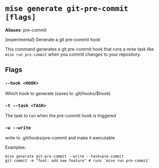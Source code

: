 # `mise generate git-pre-commit [flags]`

**Aliases**: pre-commit

[experimental] Generate a git pre-commit hook

This command generates a git pre-commit hook that runs a mise task like `mise run pre-commit`
when you commit changes to your repository.

## Flags

### `--hook <HOOK>`

Which hook to generate (saves to .git/hooks/$hook)

### `-t --task <TASK>`

The task to run when the pre-commit hook is triggered

### `-w --write`

write to .git/hooks/pre-commit and make it executable

Examples:

    mise generate git-pre-commit --write --task=pre-commit
    git commit -m "feat: add new feature" # runs `mise run pre-commit`
